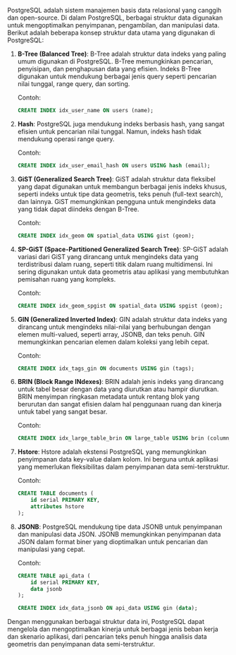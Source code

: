 PostgreSQL adalah sistem manajemen basis data relasional yang canggih dan open-source. Di dalam PostgreSQL, berbagai struktur data digunakan untuk mengoptimalkan penyimpanan, pengambilan, dan manipulasi data. Berikut adalah beberapa konsep struktur data utama yang digunakan di PostgreSQL:

1. **B-Tree (Balanced Tree)**:
   B-Tree adalah struktur data indeks yang paling umum digunakan di PostgreSQL. B-Tree memungkinkan pencarian, penyisipan, dan penghapusan data yang efisien. Indeks B-Tree digunakan untuk mendukung berbagai jenis query seperti pencarian nilai tunggal, range query, dan sorting.

   Contoh:
   ```sql
   CREATE INDEX idx_user_name ON users (name);
   ```

2. **Hash**:
   PostgreSQL juga mendukung indeks berbasis hash, yang sangat efisien untuk pencarian nilai tunggal. Namun, indeks hash tidak mendukung operasi range query.

   Contoh:
   ```sql
   CREATE INDEX idx_user_email_hash ON users USING hash (email);
   ```

3. **GiST (Generalized Search Tree)**:
   GiST adalah struktur data fleksibel yang dapat digunakan untuk membangun berbagai jenis indeks khusus, seperti indeks untuk tipe data geometris, teks penuh (full-text search), dan lainnya. GiST memungkinkan pengguna untuk mengindeks data yang tidak dapat diindeks dengan B-Tree.

   Contoh:
   ```sql
   CREATE INDEX idx_geom ON spatial_data USING gist (geom);
   ```

4. **SP-GiST (Space-Partitioned Generalized Search Tree)**:
   SP-GiST adalah variasi dari GiST yang dirancang untuk mengindeks data yang terdistribusi dalam ruang, seperti titik dalam ruang multidimensi. Ini sering digunakan untuk data geometris atau aplikasi yang membutuhkan pemisahan ruang yang kompleks.

   Contoh:
   ```sql
   CREATE INDEX idx_geom_spgist ON spatial_data USING spgist (geom);
   ```

5. **GIN (Generalized Inverted Index)**:
   GIN adalah struktur data indeks yang dirancang untuk mengindeks nilai-nilai yang berhubungan dengan elemen multi-valued, seperti array, JSONB, dan teks penuh. GIN memungkinkan pencarian elemen dalam koleksi yang lebih cepat.

   Contoh:
   ```sql
   CREATE INDEX idx_tags_gin ON documents USING gin (tags);
   ```

6. **BRIN (Block Range INdexes)**:
   BRIN adalah jenis indeks yang dirancang untuk tabel besar dengan data yang diurutkan atau hampir diurutkan. BRIN menyimpan ringkasan metadata untuk rentang blok yang berurutan dan sangat efisien dalam hal penggunaan ruang dan kinerja untuk tabel yang sangat besar.

   Contoh:
   ```sql
   CREATE INDEX idx_large_table_brin ON large_table USING brin (column_name);
   ```

7. **Hstore**:
   Hstore adalah ekstensi PostgreSQL yang memungkinkan penyimpanan data key-value dalam kolom. Ini berguna untuk aplikasi yang memerlukan fleksibilitas dalam penyimpanan data semi-terstruktur.

   Contoh:
   ```sql
   CREATE TABLE documents (
       id serial PRIMARY KEY,
       attributes hstore
   );
   ```

8. **JSONB**:
   PostgreSQL mendukung tipe data JSONB untuk penyimpanan dan manipulasi data JSON. JSONB memungkinkan penyimpanan data JSON dalam format biner yang dioptimalkan untuk pencarian dan manipulasi yang cepat.

   Contoh:
   ```sql
   CREATE TABLE api_data (
       id serial PRIMARY KEY,
       data jsonb
   );

   CREATE INDEX idx_data_jsonb ON api_data USING gin (data);
   ```

Dengan menggunakan berbagai struktur data ini, PostgreSQL dapat mengelola dan mengoptimalkan kinerja untuk berbagai jenis beban kerja dan skenario aplikasi, dari pencarian teks penuh hingga analisis data geometris dan penyimpanan data semi-terstruktur.